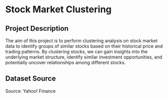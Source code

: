 # Stock Market Clustering
## Project Description
The aim of this project is to perform clustering analysis on stock market data to identify groups of similar stocks based on their historical price and trading patterns. By clustering stocks, we can gain insights into the underlying market structure, identify similar investment opportunities, and potentially uncover relationships among different stocks.
## Dataset Source
Source: Yahoo! Finance
